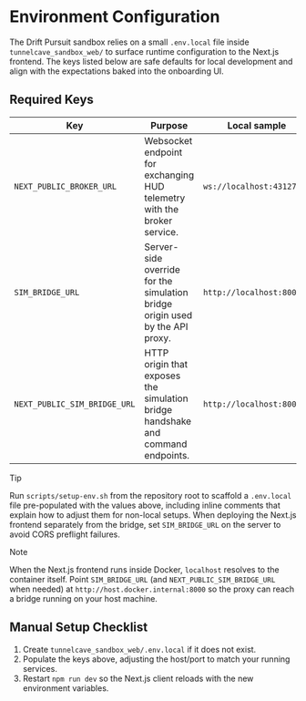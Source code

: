 # Environment Configuration

The Drift Pursuit sandbox relies on a small `.env.local` file inside `tunnelcave_sandbox_web/` to surface runtime configuration to the Next.js frontend. The keys listed below are safe defaults for local development and align with the expectations baked into the onboarding UI.

## Required Keys

| Key | Purpose | Local sample |
| --- | --- | --- |
| `NEXT_PUBLIC_BROKER_URL` | Websocket endpoint for exchanging HUD telemetry with the broker service. | `ws://localhost:43127/ws` |
| `SIM_BRIDGE_URL` | Server-side override for the simulation bridge origin used by the API proxy. | `http://localhost:8000` |
| `NEXT_PUBLIC_SIM_BRIDGE_URL` | HTTP origin that exposes the simulation bridge handshake and command endpoints. | `http://localhost:8000` |

> [!TIP]
> Run `scripts/setup-env.sh` from the repository root to scaffold a `.env.local` file pre-populated with the values above, including inline comments that explain how to adjust them for non-local setups. When deploying the Next.js frontend separately from the bridge, set `SIM_BRIDGE_URL` on the server to avoid CORS preflight failures.

> [!NOTE]
> When the Next.js frontend runs inside Docker, `localhost` resolves to the container itself. Point `SIM_BRIDGE_URL` (and `NEXT_PUBLIC_SIM_BRIDGE_URL` when needed) at `http://host.docker.internal:8000` so the proxy can reach a bridge running on your host machine.

## Manual Setup Checklist

1. Create `tunnelcave_sandbox_web/.env.local` if it does not exist.
2. Populate the keys above, adjusting the host/port to match your running services.
3. Restart `npm run dev` so the Next.js client reloads with the new environment variables.

